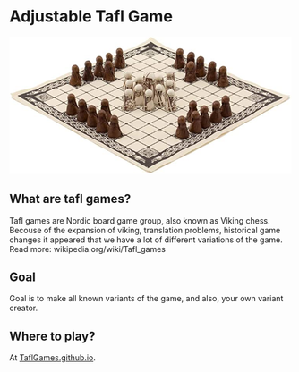 # Adjustable Tafl Game

![Board](/img/readmeImage.jpg)

## What are tafl games?
Tafl games are Nordic board game group, also known as Viking chess. Becouse of the expansion of viking, translation problems, historical game changes it appeared that we have a lot of different variations of the game. Read more: wikipedia.org/wiki/Tafl_games

## Goal

Goal is to make all known variants of the game, and also, your own variant creator.

## Where to play?

At [TaflGames.github.io](https://jakubkivi.github.io/Tafl-Games/).
